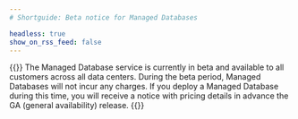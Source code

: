 ```yaml
---
# Shortguide: Beta notice for Managed Databases

headless: true
show_on_rss_feed: false
---
```


{{<note>}}
The Managed Database service is currently in beta and available to all customers across all data centers. During the beta period, Managed Databases will not incur any charges. If you deploy a Managed Database during this time, you will receive a notice with pricing details in advance the GA (general availability) release.
{{</note>}}
